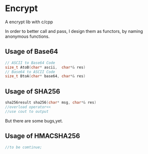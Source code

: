 # Encrypt
A encrypt lib with c/cpp

In order to better call and pass, I design them as  functors, by naming anonymous functions.
## Usage of Base64
```cpp
// ASCII to Base64 Code
size_t AtoB(char* ascii,  char*& res)
// Base64 to ASCII Code
size_t BtoA(char* base64, char*& res)
```

## Usage of SHA256
```cpp
sha256result sha256(char* msg, char*& res)
//overload operator<<
//use cout to output
```
But there are some bugs,yet.

## Usage of HMACSHA256
```cpp
//to be comtinue;
```
